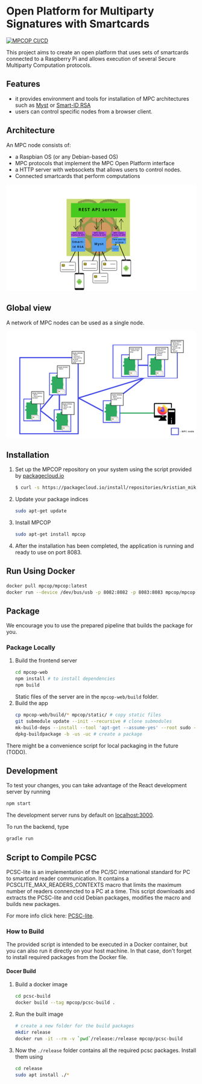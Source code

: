 # Open Platform for Multiparty Signatures with Smartcards
[![MPCOP CI/CD](https://github.com/KristianMika/MPC-Open-Platform/actions/workflows/mpcop.yaml/badge.svg)](https://github.com/KristianMika/MPC-Open-Platform/actions/workflows/mpcop.yaml)

This project aims to create an open platform that uses sets of smartcards connected to a Raspberry Pi and allows execution of several Secure Multiparty Computation protocols. 

## Features

* it provides environment and tools for installation of MPC architectures such as [Myst](https://backdoortolerance.org/) or [Smart-ID RSA](https://research.cyber.ee/~peeter/research/esorics2017.pdf)
* users can control specific nodes from a browser client.

## Architecture 

An MPC node consists of:
* a Raspbian OS (or any Debian-based OS)
* MPC protocols that implement the MPC Open Platform interface
* a HTTP server with websockets that allows users to control nodes.
* Connected smartcards that perform computations

<div style="text-align:center">

![MPC Open Platform architecture](.github/images/MPCNodeScheme.png)

</div>

## Global view
A network of MPC nodes can be used as a single node.

<div style="text-align:center">

![Network of MPC nodes](.github/images/MPCOPNetwork.png)

</div>

## Installation

1. Set up the MPCOP repository on your system using the script provided by [packagecloud.io](https://packagecloud.io/)
    ```bash
    $ curl -s https://packagecloud.io/install/repositories/kristian_mika/mpcop/script.deb.sh | sudo bash
    ```
2. Update your package indices
    ```bash
    sudo apt-get update
    ```
3. Install MPCOP
    ```bash
    sudo apt-get install mpcop
    ```
4. After the installation has been completed, the application is running and ready to use on port 8083.

## Run Using Docker

```bash
docker pull mpcop/mpcop:latest
docker run --device /dev/bus/usb -p 8082:8082 -p 8083:8083 mpcop/mpcop:latest
```
## Package

We encourage you to use the prepared pipeline that builds the package for you.

### Package Locally

1. Build the frontend server
    ```bash
    cd mpcop-web
    npm install # to install dependencies
    npm build
    ```
    Static files of the server are in the `mpcop-web/build` folder.
2. Build the app
    ```bash
    cp mpcop-web/build/* mpcop/static/ # copy static files
    git submodule update --init --recursive # clone submodules
    mk-build-deps --install --tool 'apt-get --assume-yes' --root sudo --remove # install build dependencies
    dpkg-buildpackage -b -us -uc # create a package
    ```

There might be a convenience script for local packaging in the future (TODO).

## Development

To test your changes, you can take advantage of the React development server by running
```bash
npm start
```
The development server runs by default on [localhost:3000](localhost:3000).

To run the backend, type
```bash
gradle run
``` 


## Script to Compile PCSC

PCSC-lite is an implementation of the PC/SC international standard for PC to smartcard reader communication. It contains a PCSCLITE_MAX_READERS_CONTEXTS macro that limits the maximum number of readers connencted to a PC at a time. This script downloads and extracts the PCSC-lite and ccid Debian packages, modifies the macro and builds new packages.

For more info click here: [PCSC-lite](https://pcsclite.apdu.fr/).

### How to Build

The provided script is intended to be executed in a Docker container, but you can also run it directly on your host machine. In that case, don't forget to install required packages from the Docker file.


#### Docer Build

1. Build a docker image
    ```bash
    cd pcsc-build
    docker build --tag mpcop/pcsc-build .
    ```

2. Run the built image
    ```bash
    # create a new folder for the build packages
    mkdir release
    docker run -it --rm -v `pwd`/release:/release mpcop/pcsc-build
    ```

3. Now the `./release` folder contains all the required pcsc packages. Install them using
    ```bash
    cd release
    sudo apt install ./*
    ```
